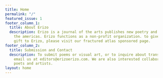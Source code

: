 ```yaml
---
title: Home
permalink: "/"
featured_issue: 1
footer_column_1:
  title: About Erizo
  description: Erizo is a journal of the arts publishes new poetry and art from across
    the americas. Erizo functions as a non-profit organization. to give a tax deductible
    gift to Erizo, please visit our fractured atlas sponsored page.
footer_column_2:
  title: Submission and Contact
  description: To submit poems or visual art, or to inquire about translating, please
    email us at editors@erizoerizo.com. We are also interested collaborations between
    poets and artists.
layout: home
---
```



